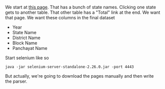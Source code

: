 We start at [this page](http://nirmalgrampuraskar.nic.in/Report/RptGPAwardedSummaryTill2010.aspx).
That has a bunch of state names. Clicking one state gets to another table.
That other table has a "Total" link at the end. We want that page.
We want these columns in the final dataset

* Year
* State Name
* District Name
* Block Name
* Panchayat Name 

Start selenium like so

    java -jar selenium-server-standalone-2.26.0.jar -port 4443

But actually, we're going to download the pages manually and then write the
parser.
